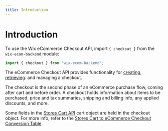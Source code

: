 ```yaml
---
title: Introduction
---
```

# Introduction

To use the Wix eCommerce Checkout API, import `{ checkout }` from the `wix-ecom-backend` module:

```javascript
import { checkout } from 'wix-ecom-backend';
```

The eCommerce Checkout API provides functionality for [creating](https://www.wix.com/velo/reference/wix-ecom-backend/checkout/createcheckout), [retrieving](https://www.wix.com/velo/reference/wix-ecom-backend/checkout/getcheckout). and managing a checkout.

The checkout is the second phase of an eCommerce purchase flow, coming after cart and before order. A checkout holds information about items to be purchased, price and tax summaries, shipping and billing info, any applied discounts, and more.

Some fields in the [Stores Cart API](https://www.wix.com/velo/reference/wix-stores/cart) cart object are held in the checkout object. For more info, refer to the [Stores Cart to eCommerce Checkout Conversion Table](#stores-cart-to-ecommerce-checkout-conversion-table).
